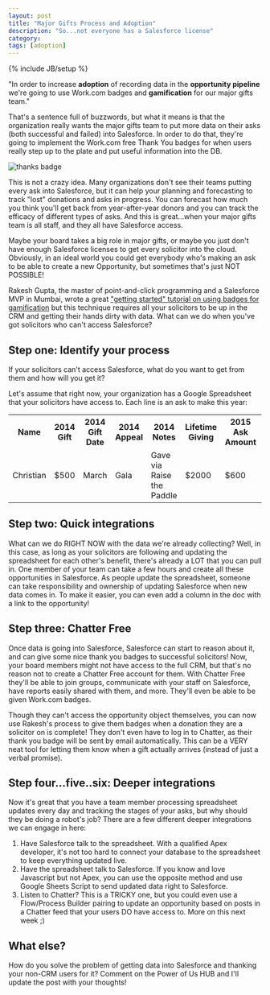 ```yaml
---
layout: post
title: "Major Gifts Process and Adoption"
description: "So...not everyone has a Salesforce license"
category: 
tags: [adoption]
---
```

{% include JB/setup %}

"In order to increase **adoption** of recording data in the **opportunity pipeline** we're going to use Work.com badges and **gamification** for our major gifts team."

That's a sentence full of buzzwords, but what it means is that the organization really wants the major gifts team to put more data on their asks (both successful and failed) into Salesforce. In order to do that, they're going to implement the Work.com free Thank You badges for when users really step up to the plate and put useful information into the DB.

![thanks badge](https://blog.internetcreations.com/wp-content/uploads/2015/01/work-thanks.png)

This is not a crazy idea. Many organizations don't see their teams putting every ask into Salesforce, but it can help your planning and forecasting to track "lost" donations and asks in progress. You can forecast how much you think you'll get back from year-after-year donors and you can track the efficacy of different types of asks. And this is great...when your major gifts team is all staff, and they all have Salesforce access. 

Maybe your board takes a big role in major gifts, or maybe you just don't have enough Salesforce licenses to get every solicitor into the cloud. Obviously, in an ideal world you could get everybody who's making an ask to be able to create a new Opportunity, but sometimes that's just NOT POSSIBLE!

Rakesh Gupta, the master of point-and-click programming and a Salesforce MVP in Mumbai, wrote a great ["getting started" tutorial on using badges for gamification](https://rakeshistom.wordpress.com/2015/03/19/getting-started-with-process-builder-part-12-implement-gamification-to-your-salesforce/) but this technique requires all your solicitors to be up in the CRM and getting their hands dirty with data. What can we do when you've got solicitors who can't access Salesforce?

## Step one: Identify your process
If your solicitors can't access Salesforce, what do you want to get from them and how will you get it?

Let's assume that right now, your organization has a Google Spreadsheet that your solicitors have access to. Each line is an ask to make this year:
<table><tr><th>Name</th><th>2014 Gift</th><th>2014 Gift Date</th><th>2014 Appeal</th><th>2014 Notes</th><th>Lifetime Giving</th><th>2015 Ask Amount</th><th>2015 Ask Date</th><th>2015 Solicitor</th><th>2015 Notes</th><th>Won?</th></tr>
<tr><td>Christian</td><td>$500</td><td>March</td><td>Gala</td><td>Gave via Raise the Paddle</td><td>$2000</td><td>$600</td><td>Feb</td><td>Mark</td><td>Get coffee before the Gala</td><td>Yes</td></tr></table>

## Step two: Quick integrations
What can we do RIGHT NOW with the data we're already collecting? Well, in this case, as long as your solicitors are following and updating the spreadsheet for each other's benefit, there's already a LOT that you can pull in. One member of your team can take a few hours and create all these opportunities in Salesforce. As people update the spreadsheet, someone can take responsibility and ownership of updating Salesforce when new data comes in. To make it easier, you can even add a column in the doc with a link to the opportunity!

## Step three: Chatter Free
Once data is going into Salesforce, Salesforce can start to reason about it, and can give some nice thank you badges to successful solicitors! Now, your board members might not have access to the full CRM, but that's no reason not to create a Chatter Free account for them. With Chatter Free they'll be able to join groups, communicate with your staff on Salesforce, have reports easily shared with them, and more. They'll even be able to be given Work.com badges.

Though they can't access the opportunity object themselves, you can now use Rakesh's process to give them badges when a donation they are a solicitor on is complete! They don't even have to log in to Chatter, as their thank you badge will be sent by email automatically. This can be a VERY neat tool for letting them know when a gift actually arrives (instead of just a verbal promise).

## Step four...five..six: Deeper integrations
Now it's great that you have a team member processing spreadsheet updates every day and tracking the stages of your asks, but why should they be doing a robot's job? There are a few different deeper integrations we can engage in here:

1. Have Salesforce talk to the spreadsheet. With a qualified Apex developer, it's not too hard to connect your database to the spreadsheet to keep everything updated live.
2. Have the spreadsheet talk to Salesforce. If you know and love Javascript but not Apex, you can use the opposite method and use Google Sheets Script to send updated data right to Salesforce.
3. Listen to Chatter? This is a TRICKY one, but you could even use a Flow/Process Builder pairing to update an opportunity based on posts in a Chatter feed that your users DO have access to. More on this next week ;)

## What else?

How do you solve the problem of getting data into Salesforce and thanking your non-CRM users for it? Comment on the Power of Us HUB and I'll update the post with your thoughts!
